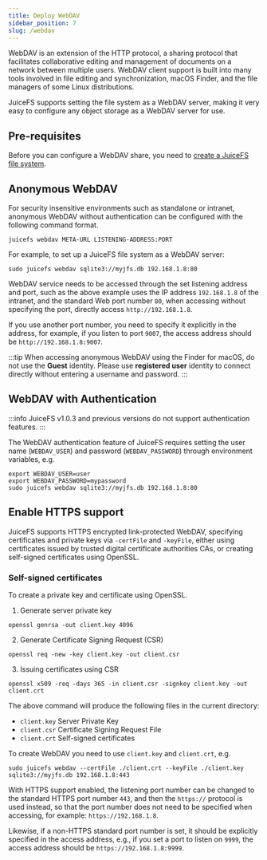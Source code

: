 ```yaml
---
title: Deploy WebDAV
sidebar_position: 7
slug: /webdav
---
```


WebDAV is an extension of the HTTP protocol, a sharing protocol that facilitates collaborative editing and management of documents on a network between multiple users. WebDAV client support is built into many tools involved in file editing and synchronization, macOS Finder, and the file managers of some Linux distributions.

JuiceFS supports setting the file system as a WebDAV server, making it very easy to configure any object storage as a WebDAV server for use.

## Pre-requisites

Before you can configure a WebDAV share, you need to [create a JuiceFS file system](./quick_start_guide#juicefs-format).

## Anonymous WebDAV

For security insensitive environments such as standalone or intranet, anonymous WebDAV without authentication can be configured with the following command format.

```shell
juicefs webdav META-URL LISTENING-ADDRESS:PORT
```

For example, to set up a JuiceFS file system as a WebDAV server:

```shell
sudo juicefs webdav sqlite3://myjfs.db 192.168.1.8:80
```

WebDAV service needs to be accessed through the set listening address and port, such as the above example uses the IP address `192.168.1.8` of the intranet, and the standard Web port number `80`, when accessing without specifying the port, directly access `http://192.168.1.8`.

If you use another port number, you need to specify it explicitly in the address, for example, if you listen to port `9007`, the access address should be `http://192.168.1.8:9007`.

:::tip
When accessing anonymous WebDAV using the Finder for macOS, do not use the **Guest** identity. Please use **registered user** identity to connect directly without entering a username and password.
:::

## WebDAV with Authentication

:::info
JuiceFS v1.0.3 and previous versions do not support authentication features.
:::

The WebDAV authentication feature of JuiceFS requires setting the user name (`WEBDAV_USER`) and password (`WEBDAV_PASSWORD`) through environment variables, e.g.

```shell
export WEBDAV_USER=user
export WEBDAV_PASSWORD=mypassword
sudo juicefs webdav sqlite3://myjfs.db 192.168.1.8:80
```

## Enable HTTPS support

JuiceFS supports HTTPS encrypted link-protected WebDAV, specifying certificates and private keys via `-certFile` and `-keyFile`, either using certificates issued by trusted digital certificate authorities CAs, or creating self-signed certificates using OpenSSL.

### Self-signed certificates

To create a private key and certificate using OpenSSL.

1. Generate server private key
```shell
openssl genrsa -out client.key 4096
```

2. Generate Certificate Signing Request (CSR)
```shell
openssl req -new -key client.key -out client.csr
```

3. Issuing certificates using CSR
```shell
openssl x509 -req -days 365 -in client.csr -signkey client.key -out client.crt
```

The above command will produce the following files in the current directory:

- `client.key` Server Private Key
- `client.csr` Certificate Signing Request File
- `client.crt` Self-signed certificates

To create WebDAV you need to use `client.key` and `client.crt`, e.g.

```shell
sudo juicefs webdav --certFile ./client.crt --keyFile ./client.key sqlite3://myjfs.db 192.168.1.8:443
```

With HTTPS support enabled, the listening port number can be changed to the standard HTTPS port number `443`, and then the `https://` protocol is used instead, so that the port number does not need to be specified when accessing, for example: `https://192.168.1.8`.

Likewise, if a non-HTTPS standard port number is set, it should be explicitly specified in the access address, e.g., if you set a port to listen on `9999`, the access address should be `https://192.168.1.8:9999`.